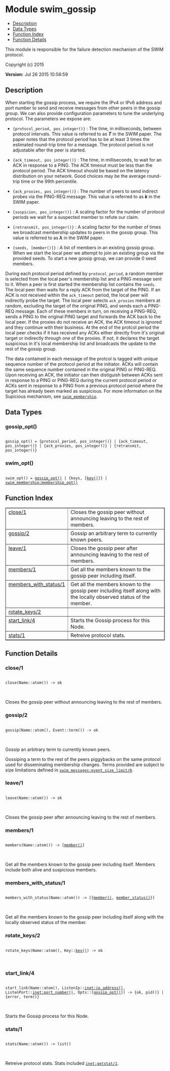 

# Module swim_gossip #
* [Description](#description)
* [Data Types](#types)
* [Function Index](#index)
* [Function Details](#functions)

This module is responsible for the failure detection mechanism of the
SWIM protocol.

Copyright (c) 2015

__Version:__ Jul 26 2015 10:56:59

<a name="description"></a>

## Description ##

When starting the gossip process, we require the IPv4 or IPv6 address and port number
to send and receive messages from other peers in the gossip group. We can
also provide configuration parameters to tune the underlying protocol.
The parameters we expose are:

+ `{protocol_period, pos_integer()}` : The time, in milliseconds, between
protocol intervals. This value is referred to as __*T*__ in the SWIM paper.
The paper notes that the protocol period has to be at least 3 times the
estimated round-trip time for a message. The protocol period is not
adjustable after the peer is started.

+ `{ack_timeout, pos_integer()}` : The time, in milliseconds, to wait for
an ACK in response to a PING. The ACK timeout must be less than the protocol
period. The ACK timeout should be based on the latency distribution on your
network. Good choices may be the average round-trip time or the 99th
percentile.

+ `{ack_proxies, pos_integer()}` : The number of peers to send indirect
probes via the PING-REQ message. This value is referred to as __*k*__
in the SWIM paper.

+ `{suspicion, pos_integer()}` : A scaling factor for the number of
protocol periods we wait for a suspected member to refute our claim.

+ `{retransmit, pos_integer()}` : A scaling factor for the number of times
we broadcast membership updates to peers in the gossip group. This value
is referred to as __*&#x3bb;*__ in the SWIM paper.

+ `{seeds, [member()]}` : A list of members in an existing gossip group.
When we start the local peer we attempt to join an existing group via the
provided seeds. To start a new gossip group, we can provide 0 seed members.

During each protocol period defined by
`protocol_period`, a random member is selected from the local
peer's membership list and a PING message sent to it. When a peer
is first started the membership list contains the `seeds`. The
local peer then waits for a reply ACK from the target of the
PING. If an ACK is not received within the `ack_timeout` period,
the local peer will indirectly probe the target. The local peer
selects `ack_proxies` members at random, excluding the target of
the original PING, and sends each a PING-REQ message. Each of
these members in turn, on receiving a PING-REQ, sends a PING to
the original PING target and forwards the ACK back to the local
peer. If the proxies do not receive an ACK, the ACK timeout is
ignored and they continue with their business. At the end of the
protcol period the local peer checks if it has received any ACKs
either directly from it's original target or indirectly through
one of the proxies. If not, it declares the target suspicious in it's
local membership list and broadcasts the update to the rest of the
gossip group.

The data contained in each message of the protcol is tagged with
unique sequence number of the protocol period at the
initiator. ACKs will contain the same sequence number contained in
the original PING or PING-REQ. Upon receiving an ACK, the
initiator can then distiguish between ACKs sent in response to a
PING or PING-REQ during the current protocol period or ACKs sent
in response to a PING from a previous protocol period where the
target has already been marked as suspicious. For more information
on the Supicious mechanism, see [`swim_membership`](swim_membership.md).
<a name="types"></a>

## Data Types ##




### <a name="type-gossip_opt">gossip_opt()</a> ###


<pre><code>
gossip_opt() = {protocol_period, pos_integer()} | {ack_timeout, pos_integer()} | {ack_proxies, pos_integer()} | {retransmit, pos_integer()}
</code></pre>




### <a name="type-swim_opt">swim_opt()</a> ###


<pre><code>
swim_opt() = <a href="#type-gossip_opt">gossip_opt()</a> | {keys, [<a href="#type-key">key()</a>]} | <a href="swim_membership.md#type-membership_opt">swim_membership:membership_opt()</a>
</code></pre>

<a name="index"></a>

## Function Index ##


<table width="100%" border="1" cellspacing="0" cellpadding="2" summary="function index"><tr><td valign="top"><a href="#close-1">close/1</a></td><td>Closes the gossip peer without announcing leaving to the rest of
members.</td></tr><tr><td valign="top"><a href="#gossip-2">gossip/2</a></td><td>Gossip an arbitrary term to currently known peers.</td></tr><tr><td valign="top"><a href="#leave-1">leave/1</a></td><td>Closes the gossip peer after announcing leaving to the rest of
members.</td></tr><tr><td valign="top"><a href="#members-1">members/1</a></td><td>Get all the members known to the gossip peer including itself.</td></tr><tr><td valign="top"><a href="#members_with_status-1">members_with_status/1</a></td><td>Get all the members known to the gossip peer including itself along with
the locally observed status of the member.</td></tr><tr><td valign="top"><a href="#rotate_keys-2">rotate_keys/2</a></td><td></td></tr><tr><td valign="top"><a href="#start_link-4">start_link/4</a></td><td>Starts the Gossip process for this Node.</td></tr><tr><td valign="top"><a href="#stats-1">stats/1</a></td><td>Retreive protocol stats.</td></tr></table>


<a name="functions"></a>

## Function Details ##

<a name="close-1"></a>

### close/1 ###

<pre><code>
close(Name::atom()) -&gt; ok
</code></pre>
<br />

Closes the gossip peer without announcing leaving to the rest of
members.

<a name="gossip-2"></a>

### gossip/2 ###

<pre><code>
gossip(Name::atom(), Event::term()) -&gt; ok
</code></pre>
<br />

Gossip an arbitrary term to currently known peers.

Gossiping a term to the rest of the peers piggybacks on the same protocol
used for disseminating membership changes. Terms provided are subject to size
limitations defined in [`swim_messages:event_size_limit/0`](swim_messages.md#event_size_limit-0).

<a name="leave-1"></a>

### leave/1 ###

<pre><code>
leave(Name::atom()) -&gt; ok
</code></pre>
<br />

Closes the gossip peer after announcing leaving to the rest of
members.

<a name="members-1"></a>

### members/1 ###

<pre><code>
members(Name::atom()) -&gt; [<a href="#type-member">member()</a>]
</code></pre>
<br />

Get all the members known to the gossip peer including itself. Members
include both alive and suspicious members.

<a name="members_with_status-1"></a>

### members_with_status/1 ###

<pre><code>
members_with_status(Name::atom()) -&gt; [{<a href="#type-member">member()</a>, <a href="#type-member_status">member_status()</a>}]
</code></pre>
<br />

Get all the members known to the gossip peer including itself along with
the locally observed status of the member.

<a name="rotate_keys-2"></a>

### rotate_keys/2 ###

<pre><code>
rotate_keys(Name::atom(), Key::<a href="#type-key">key()</a>) -&gt; ok
</code></pre>
<br />

<a name="start_link-4"></a>

### start_link/4 ###

<pre><code>
start_link(Name::atom(), ListenIp::<a href="inet.md#type-ip_address">inet:ip_address()</a>, ListenPort::<a href="inet.md#type-port_number">inet:port_number()</a>, Opts::[<a href="#type-gossip_opt">gossip_opt()</a>]) -&gt; {ok, pid()} | {error, term()}
</code></pre>
<br />

Starts the Gossip process for this Node.

<a name="stats-1"></a>

### stats/1 ###

<pre><code>
stats(Name::atom()) -&gt; list()
</code></pre>
<br />

Retreive protocol stats. Stats included [`inet:getstat/1`](inet.md#getstat-1).

